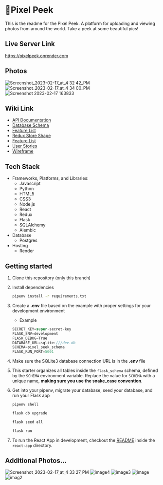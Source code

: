 # 🦉Pixel Peek

This is the readme for the Pixel Peek. A platform for uploading and viewing photos from around the world. Take a peek at some beautiful pics!

## Live Server Link
https://pixelpeek.onrender.com

## Photos
![Screenshot_2023-02-17_at_4 32 42_PM](https://user-images.githubusercontent.com/106848904/219821882-27d13a2f-2f84-4f1e-b8d7-18b3b19b1a4b.png)
![Screenshot_2023-02-17_at_4 34 00_PM](https://user-images.githubusercontent.com/106848904/219821886-e4f851a2-42b0-4a5f-b35d-a3de130f5865.png)
![Screenshot 2023-02-17 163833](https://user-images.githubusercontent.com/106848904/219821895-204d0796-7196-48d3-a0d9-395bdd075e04.png)

## Wiki Link
* [API Documentation](https://github.com/jhatheisen/PixelPeek/wiki/API-Routes)
* [Database Schema](https://github.com/jhatheisen/PixelPeek/wiki/Database-Schema)
* [Feature List](https://github.com/jhatheisen/PixelPeek/wiki/Feature-List)
* [Redux Store Shape](https://github.com/jhatheisen/PixelPeek/wiki/Redux-Store)
* [Feature List](https://github.com/jhatheisen/PixelPeek/wiki/Feature-List)
* [User Stories](https://github.com/jhatheisen/PixelPeek/wiki/User-Stories)
* [Wireframe](https://github.com/jhatheisen/PixelPeek/wiki/Wireframe)

## Tech Stack
* Frameworks, Platforms, and Libraries: 
  * Javascript
  * Python
  * HTML5
  * CSS3
  * Node.js
  * React
  * Redux
  * Flask
  * SQLAlchemy
  * Alembic
* Database
  * Postgres
* Hosting
  * Render
  
## Getting started
1. Clone this repository (only this branch)

2. Install dependencies

      ```bash
      pipenv install -r requirements.txt
      ```

3. Create a **.env** file based on the example with proper settings for your
   development environment
   - Example
   
   ```js
   SECRET_KEY=super-secret-key
   FLASK_ENV=development
   FLASK_DEBUG=True
   DATABASE_URL=sqlite:///dev.db
   SCHEMA=pixel_peek_schema
   FLASK_RUN_PORT=5001
   ```

4. Make sure the SQLite3 database connection URL is in the **.env** file

5. This starter organizes all tables inside the `flask_schema` schema, defined
   by the `SCHEMA` environment variable.  Replace the value for
   `SCHEMA` with a unique name, **making sure you use the snake_case
   convention**.

6. Get into your pipenv, migrate your database, seed your database, and run your Flask app

   ```bash
   pipenv shell
   ```

   ```bash
   flask db upgrade
   ```

   ```bash
   flask seed all
   ```

   ```bash
   flask run
   ```

7. To run the React App in development, checkout the [README](./react-app/README.md) inside the `react-app` directory.

## Additional Photos...
![Screenshot_2023-02-17_at_4 33 27_PM](https://user-images.githubusercontent.com/106848904/219821904-2b16205d-953d-429e-85f7-d07622778ac7.png)
![image4](https://user-images.githubusercontent.com/106848904/219821911-e8637c20-c4cd-4bda-895b-79636b33c8c7.png)
![image3](https://user-images.githubusercontent.com/106848904/219821930-4dcf265c-d539-425b-976f-ffe57bb8ab12.png)
![image](https://user-images.githubusercontent.com/106848904/219821935-8b31d52c-88b0-40ae-bab9-89b21682a268.png)
![imag2](https://user-images.githubusercontent.com/106848904/219821937-415f94eb-57f0-4951-96bc-0c032febfd88.png)







